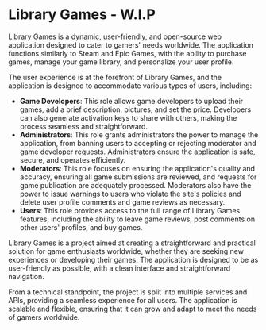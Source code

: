 # Library Games - W.I.P

Library Games is a dynamic, user-friendly, and open-source web application designed to cater to gamers' needs worldwide. The application functions similarly to Steam and Epic Games, with the ability to purchase games, manage your game library, and personalize your user profile.

The user experience is at the forefront of Library Games, and the application is designed to accommodate various types of users, including:

- **Game Developers**: This role allows game developers to upload their games, add a brief description, pictures, and set the price. Developers can also generate activation keys to share with others, making the process seamless and straightforward.
- **Administrators**: This role grants administrators the power to manage the application, from banning users to accepting or rejecting moderator and game developer requests. Administrators ensure the application is safe, secure, and operates efficiently.
- **Moderators**: This role focuses on ensuring the application's quality and accuracy, ensuring all game submissions are reviewed, and requests for game publication are adequately processed. Moderators also have the power to issue warnings to users who violate the site's policies and delete user profile comments and game reviews as necessary.
- **Users**: This role provides access to the full range of Library Games features, including the ability to leave game reviews, post comments on other users' profiles, and buy games.

Library Games is a project aimed at creating a straightforward and practical solution for game enthusiasts worldwide, whether they are seeking new experiences or developing their games. The application is designed to be as user-friendly as possible, with a clean interface and straightforward navigation.

From a technical standpoint, the project is split into multiple services and APIs, providing a seamless experience for all users. The application is scalable and flexible, ensuring that it can grow and adapt to meet the needs of gamers worldwide.
